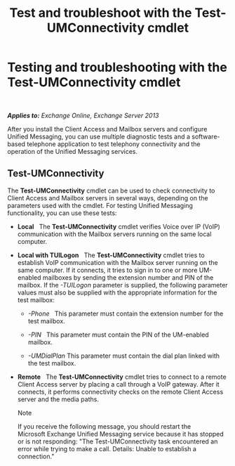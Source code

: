 ﻿---
title: 'Test and troubleshoot with the Test-UMConnectivity cmdlet'
TOCTitle: Testing and troubleshooting with the Test-UMConnectivity cmdlet
ms:assetid: 08e67a99-e37f-4afd-bd58-455b62580af7
ms:mtpsurl: https://technet.microsoft.com/en-us/library/Aa995978(v=EXCHG.150)
ms:contentKeyID: 55129207
ms.date: 05/13/2016
mtps_version: v=EXCHG.150
---

# Testing and troubleshooting with the Test-UMConnectivity cmdlet

 

_**Applies to:** Exchange Online, Exchange Server 2013_


After you install the Client Access and Mailbox servers and configure Unified Messaging, you can use multiple diagnostic tests and a software-based telephone application to test telephony connectivity and the operation of the Unified Messaging services.

## Test-UMConnectivity

The **Test-UMConnectivity** cmdlet can be used to check connectivity to Client Access and Mailbox servers in several ways, depending on the parameters used with the cmdlet. For testing Unified Messaging functionality, you can use these tests:

  - **Local**   The **Test-UMConnectivity** cmdlet verifies Voice over IP (VoIP) communication with the Mailbox servers running on the same local computer.

  - **Local with TUILogon**   The **Test-UMConnectivity** cmdlet tries to establish VoIP communication with the Mailbox server running on the same computer. If it connects, it tries to sign in to one or more UM-enabled mailboxes by sending the extension number and PIN of the mailbox. If the *-TUILogon* parameter is supplied, the following parameter values must also be supplied with the appropriate information for the test mailbox:
    
      - *-Phone*   This parameter must contain the extension number for the test mailbox.
    
      - *-PIN*   This parameter must contain the PIN of the UM-enabled mailbox.
    
      - *-UMDialPlan*   This parameter must contain the dial plan linked with the test mailbox.

  - **Remote**   The **Test-UMConnectivity** cmdlet tries to connect to a remote Client Access server by placing a call through a VoIP gateway. After it connects, it performs connectivity checks on the remote Client Access server and the media paths.
    

    > [!NOTE]
    > If you receive the following message, you should restart the Microsoft&nbsp;Exchange Unified Messaging service because it has stopped or is not responding: "The Test-UMConnectivity task encountered an error while trying to make a call. Details: Unable to establish a connection."


